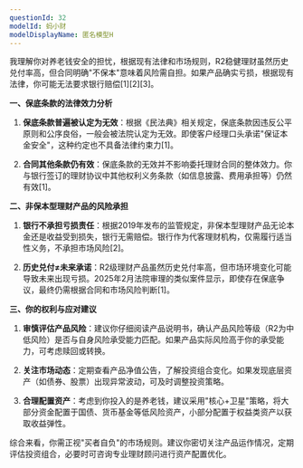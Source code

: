 ```yaml
---
questionId: 32
modelId: 蚂小财
modelDisplayName: 匿名模型H
---
```

我理解你对养老钱安全的担忧，根据现有法律和市场规则，R2稳健理财虽然历史兑付率高，但合同明确"不保本"意味着风险需自担。如果产品确实亏损，根据现有法律，你可能无法要求银行赔偿[1][2][3]。

**一、保底条款的法律效力分析**

1. **保底条款普遍被认定为无效**：根据《民法典》相关规定，保底条款因违反公平原则和公序良俗，一般会被法院认定为无效。即使客户经理口头承诺"保证本金安全"，这种约定也不具备法律约束力[1]。

2. **合同其他条款仍有效**：保底条款的无效并不影响委托理财合同的整体效力。你与银行签订的理财协议中其他权利义务条款（如信息披露、费用承担等）仍然有效[1]。

**二、非保本型理财产品的风险承担**

1. **银行不承担亏损责任**：根据2019年发布的监管规定，非保本型理财产品无论本金还是收益受到损失，银行无需赔偿。银行作为代客理财机构，仅需履行适当性义务，不承担市场风险[2]。

2. **历史兑付≠未来承诺**：R2级理财产品虽然历史兑付率高，但市场环境变化可能导致未来出现亏损。2025年2月法院审理的类似案件显示，即使存在保底争议，最终仍需根据合同和市场风险判断[1]。

**三、你的权利与应对建议**

1. **审慎评估产品风险**：建议你仔细阅读产品说明书，确认产品风险等级（R2为中低风险）是否与自身风险承受能力匹配。如果产品实际风险高于你的承受能力，可考虑赎回或转换。

2. **关注市场动态**：定期查看产品净值公告，了解投资组合变化。如果发现底层资产（如债券、股票）出现异常波动，可及时调整投资策略。

3. **合理配置资产**：考虑到你投入的是养老钱，建议采用"核心+卫星"策略，将大部分资金配置于国债、货币基金等低风险资产，小部分配置于权益类资产以获取收益弹性。

综合来看，你需正视"买者自负"的市场规则。建议你密切关注产品运作情况，定期评估投资组合，必要时可咨询专业理财顾问进行资产配置优化。